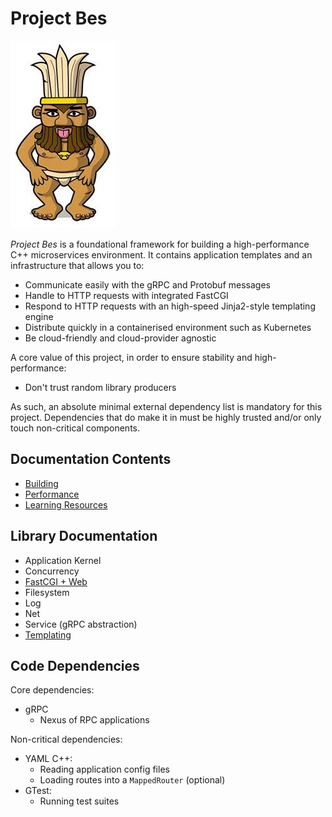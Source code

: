 Project Bes
===========
![Egyptian God Bes](docs/img/bes.jpeg "Egyptian God Bes")

_Project Bes_ is a foundational framework for building a high-performance C++ microservices environment. It contains
application templates and an infrastructure that allows you to:
* Communicate easily with the gRPC and Protobuf messages
* Handle to HTTP requests with integrated FastCGI
* Respond to HTTP requests with an high-speed Jinja2-style templating engine
* Distribute quickly in a containerised environment such as Kubernetes
* Be cloud-friendly and cloud-provider agnostic

A core value of this project, in order to ensure stability and high-performance:
* Don't trust random library producers

As such, an absolute minimal external dependency list is mandatory for this project. Dependencies that do make it in
must be highly trusted and/or only touch non-critical components. 

Documentation Contents
----------------------
* [Building](docs/Building.md)
* [Performance](docs/Performance.md)
* [Learning Resources](docs/Learning_Resources.md)

Library Documentation
---------------------
* Application Kernel
* Concurrency
* [FastCGI + Web](docs/library/FastCGI.md)
* Filesystem
* Log
* Net
* Service (gRPC abstraction)
* [Templating](docs/library/Templating.md)

Code Dependencies
-----------------
Core dependencies:
* gRPC
  * Nexus of RPC applications

Non-critical dependencies:
* YAML C++:
  * Reading application config files
  * Loading routes into a `MappedRouter` (optional)
* GTest:
  * Running test suites

